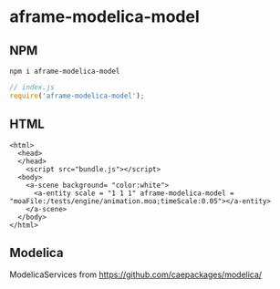 # aframe-modelica-model

## NPM

```
npm i aframe-modelica-model
```

```javascript
// index.js
require('aframe-modelica-model');
```

## HTML

```
<html>
  <head>
  </head>
    <script src="bundle.js"></script>  
  <body>
    <a-scene background= "color:white">
      <a-entity scale = "1 1 1" aframe-modelica-model = "moaFile:/tests/engine/animation.moa;timeScale:0.05"></a-entity>
    </a-scene>
  </body>
</html>
```

## Modelica

ModelicaServices from
https://github.com/caepackages/modelica/
